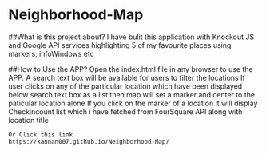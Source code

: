 # Neighborhood-Map

 ##What is this project about?
	I have bulit this application with Knockout JS and Google API services highlighting 5 of my favourite places using markers,    infoWindows etc


 ##How to Use the APP?
	Open the index.html file in any browser to use the APP.
	A search text box will be available for users to filter the locations
	If user clicks on any of the particular location which have been displayed below search text box as a list then map will set a marker and center to the paticular location alone
	If you click on the marker of a location it will display Checkincount list which i have fetched from FourSquare API along with location title
	
	Or Click this link 
	https://kannan007.github.io/Neighborhood-Map/
